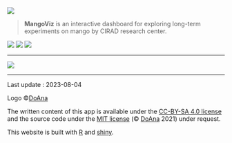 <img src="mangoviz-logo.png" id="logo"> 

> **MangoViz** is an interactive dashboard for exploring long-term experiments on mango by CIRAD research center.

<p class="center">
  <span>
    <img src="accueil_taille.png">
    <img src="accueil_varietes.png">
    <img src="accueil_graph.png">
  </span>
</p>

***

<p class="center">
  <span>
    <img src="bande_logos.png" class="logo-10">
  </span>
</p>

*** 

Last update : 2023-08-04

Logo ©[DoAna](https://doana-r.com)  
<!-- Photographies © Jesper Rasmussen sauf mention contraire -->

The written content of this app is available under the [CC-BY-SA 4.0 license](https://creativecommons.org/licenses/by-sa/4.0/) and the source code under the [MIT license](https://mit-license.org/) (© [DoAna](https://www.doana-r.com/) 2021) under request.

This website is built with [R](https://www.r-project.org/) and [shiny](https://shiny.rstudio.com/).

<!--Source code : https://gitlab.com/doana-r/mangoviz-->
<!-- peut-être à herberger sur le groupe du CIRAD -->